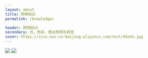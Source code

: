 ```yaml
---
layout: about
title: 照明知识
permalink: /knowledge/

header: 照明知识
secondary: 光、色彩、商业照明与视觉
cover: https://zico.oss-cn-beijing.aliyuncs.com/test/45ekk.jpg
---
```


<div style="max-width: 960px; margin: 0 auto">
  <img src="https://zico.oss-cn-beijing.aliyuncs.com/test/z8iu8.jpg"/>
  <img src="https://zico.oss-cn-beijing.aliyuncs.com/test/y8nli.jpg"/>
</div>